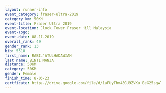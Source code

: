 ```yaml
---
layout: runner-info 
event_category: fraser-ultra-2019 
category_km: 50KM 
event-title: Fraser Ultra 2019 
event-location: Clock Tower Fraser Hill Malaysia 
event-logo: 
event-date: 08-17-2019 
overall_rank: 49
gender_rank: 13
bib: 5518
first_name: RABIL'ATULHADAWIAH
last_name: BINTI MANJA
distance: 50KM
category: 50KM
gender: Female
finish_time: 8-03-23
certficate: https-//drive.google.com/file/d/1aFUyThm43GU9ZVKu_EeG25sgwTuxXA_2/view?usp=sharing
---
```


